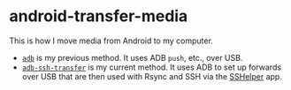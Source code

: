 # android-transfer-media

This is how I move media from Android to my computer.

* [`adb`](adb) is my previous method. It uses ADB `push`, etc., over USB.
* [`adb-ssh-transfer`](adb-ssh-transfer) is my current method. It uses ADB to set up forwards over USB that are then used with Rsync and SSH via the [SSHelper](https://play.google.com/store/apps/details?id=com.arachnoid.sshelper) app.
